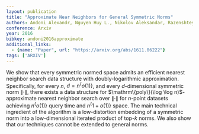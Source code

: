 ```yaml
---
layout: publication
title: "Approximate Near Neighbors for General Symmetric Norms"
authors: Andoni Alexandr, Nguyen Huy L., Nikolov Aleksandar, Razenshteyn Ilya, Waingarten Erik
conference: Arxiv
year: 2016
bibkey: andoni2016approximate
additional_links:
  - {name: "Paper", url: "https://arxiv.org/abs/1611.06222"}
tags: ['ARXIV']
---
```

We show that every symmetric normed space admits an efficient nearest neighbor search data structure with doubly-logarithmic approximation. Specifically, for every $n$, $d = n^\{o(1)\}$, and every $d$-dimensional symmetric norm $\|\cdot\|$, there exists a data structure for $\mathrm\{poly\}(\log \log n)$-approximate nearest neighbor search over $\|\cdot\|$ for $n$-point datasets achieving $n^\{o(1)\}$ query time and $n^\{1+o(1)\}$ space. The main technical ingredient of the algorithm is a low-distortion embedding of a symmetric norm into a low-dimensional iterated product of top-$k$ norms. We also show that our techniques cannot be extended to general norms.